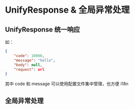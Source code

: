 # UnifyResponse & 全局异常处理

## UnifyResponse 统一响应

如：

```json
{
    "code": 10000,
    "message": "hello",
    "body": null,
    "request": url
}
```

其中 code 和 message 可以使用配置文件集中管理，也方便 i18n



## 全局异常处理